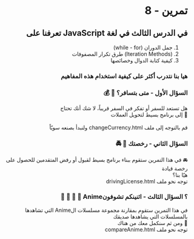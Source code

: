 <div dir="rtl">

# تمرين - 8

## في الدرس الثالث في لغة JavaScript تعرفنا على

1. جمل الدوران (while - for)
2. (Iteration Methods) طرق تكرار المصفوفات
3. كيفية كتابة الدوال وخصائصها

### هيا بنا نتدرب أكثر على كيفية استخدام هذه المفاهيم

### السؤال الأول - متى بتسافر؟ 🛫 💰

هل تستعد للسفر أو تفكر في السفر قريباً، لا شك أنك تحتاج <br>💸 إلى برنامج بسيط لتحويل العملات
<br>
<br>قم بالتوجه إلى ملف changeCurrency.html ولنبدأ بصنعه سويّاً

### السؤال الثاني - رخصتك 🎫 🚔

🚘 في هذا التمرين ستقوم ببناء برنامج بسيط لقبول أو رفض المتقدمين للحصول على رخصة قيادة
<br>هيّا بنا؟
<br>توجه نحو ملف drivingLicense.html

### ؟ السؤال الثالث - اثنينكم تشوفونAnime 🏯 🎎 🏮 🤔

في هذا التمرين ستقوم بمقارنة مجموعة مسلسلات الAnime التي تشاهدها بالمسلسلات التي يشاهدها صديقك
<br>📩 ومن ثم سنكمل معك من هناك
<br>توجه نحو ملف compareAnime.html
